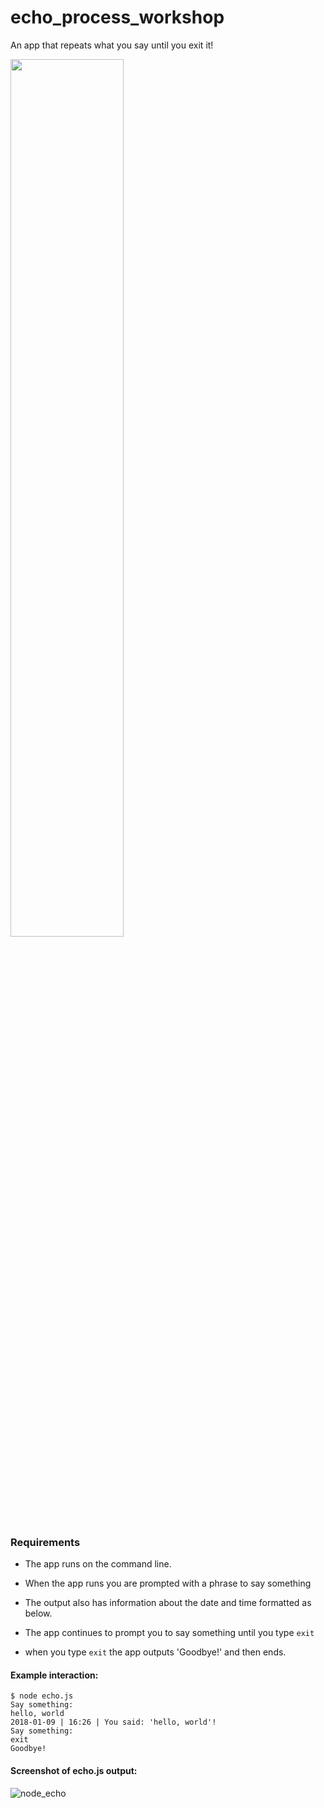 # echo_process_workshop

An app that repeats what you say until you exit it!

<img src="https://user-images.githubusercontent.com/75075773/126976024-d37f9afd-6780-401f-921b-701c2b277cb8.png" width=60%>


### Requirements

- The app runs on the command line.

- When the app runs you are prompted with a phrase to say something

- The output also has information about the date and time formatted as below.

- The app continues to prompt you to say something until you type `exit`

- when you type `exit` the app outputs 'Goodbye!' and then ends.

#### Example interaction:

```
$ node echo.js
Say something:
hello, world
2018-01-09 | 16:26 | You said: 'hello, world'!
Say something:
exit
Goodbye!
```

#### Screenshot of echo.js output: 

![node_echo](https://user-images.githubusercontent.com/75075773/126994026-5a893c44-0a1e-4752-a3de-4ac3f20dd3d1.png)
